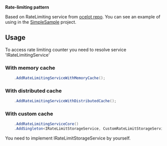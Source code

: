 **Rate-limiting pattern**

Based on RateLimiting service from [ocelot repo](https://github.com/ThreeMammals/Ocelot).
You can see an example of using in the [SimpleSample](https://github.com/DAKnyazev/rate-limiter/tree/master/Samples/SimpleSample) project.

## Usage

To access rate limiting counter you need to resolve service 'IRateLimitingService'

### With memory cache
```csharp
    .AddRateLimitingServiceWithMemoryCache();
```

### With distributed cache
```csharp
    .AddRateLimitingServiceWithDistributedCache();
```

### With custom cache
```csharp
    .AddRateLimitingServiceCore()
    .AddSingleton<IRateLimitStorageService, CustomRateLimitStorageService>();
```
You need to implement IRateLimitStorageService by yourself.
